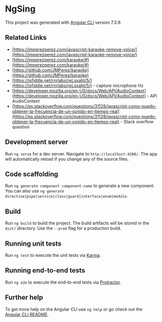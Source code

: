 # NgSing

This project was generated with [Angular CLI](https://github.com/angular/angular-cli) version 7.3.9.

## Related Links

- [https://jmperezperez.com/javascript-karaoke-remove-voice/](https://jmperezperez.com/javascript-karaoke-remove-voice/)
- [https://jmperezperez.com/karaoke/#](https://jmperezperez.com/karaoke/#)
- [https://github.com/JMPerez/karaoke](https://github.com/JMPerez/karaoke)
- [https://jsfiddle.net/rnrlabs/reLsxaht/5/](https://jsfiddle.net/rnrlabs/reLsxaht/5/) - capture microphone Hz
- [https://developer.mozilla.org/en-US/docs/Web/API/AudioContext](https://developer.mozilla.org/en-US/docs/Web/API/AudioContext) - API AudioContext
- [https://es.stackoverflow.com/questions/31128/javascript-como-puedo-obtener-la-frecuencia-de-un-sonido-en-tiempo-real](https://es.stackoverflow.com/questions/31128/javascript-como-puedo-obtener-la-frecuencia-de-un-sonido-en-tiempo-real) - Stack overflow question

## Development server

Run `ng serve` for a dev server. Navigate to `http://localhost:4200/`. The app will automatically reload if you change any of the source files.

## Code scaffolding

Run `ng generate component component-name` to generate a new component. You can also use `ng generate directive|pipe|service|class|guard|interface|enum|module`.

## Build

Run `ng build` to build the project. The build artifacts will be stored in the `dist/` directory. Use the `--prod` flag for a production build.

## Running unit tests

Run `ng test` to execute the unit tests via [Karma](https://karma-runner.github.io).

## Running end-to-end tests

Run `ng e2e` to execute the end-to-end tests via [Protractor](http://www.protractortest.org/).

## Further help

To get more help on the Angular CLI use `ng help` or go check out the [Angular CLI README](https://github.com/angular/angular-cli/blob/master/README.md).

